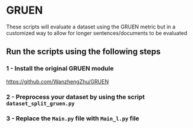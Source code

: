 # GRUEN
These scripts will evaluate a dataset using the GRUEN metric but in a customized way to allow for longer sentences/documents to be evaluated

## Run the scripts using the following steps

### 1 - Install the original GRUEN module

https://github.com/WanzhengZhu/GRUEN

### 2 - Preprocess your dataset by using the script ``dataset_split_gruen.py``

### 3 -  Replace the ```Main.py``` file with ```Main_l.py``` file

